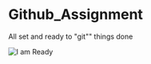# Github_Assignment

All set and ready to "git"" things done 

![I am Ready](https://media1.tenor.com/m/oGNAlTqpMvYAAAAC/lets-do-this.gif)